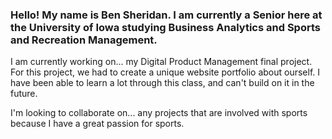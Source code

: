 ### Hello! My name is Ben Sheridan. I am currently a Senior here at the University of Iowa studying Business Analytics and Sports and Recreation Management. 

I am currently working on... my Digital Product Management final project. For this project, we had to create a unique website portfolio about ourself. I have been able to learn a lot through this class, and can't build on it in the future.

I'm looking to collaborate on... any projects that are involved with sports because I have a great passion for sports. 

<!--
**BenSheridan24/BenSheridan24** is a ✨ _special_ ✨ repository because its `README.md` (this file) appears on your GitHub profile.

Here are some ideas to get you started:

- 🔭 I’m currently working on ...
- 🌱 I’m currently learning ...
- 👯 I’m looking to collaborate on ...
- 🤔 I’m looking for help with ...
- 💬 Ask me about ...
- 📫 How to reach me: ...
- 😄 Pronouns: ...
- ⚡ Fun fact: ...
-->
